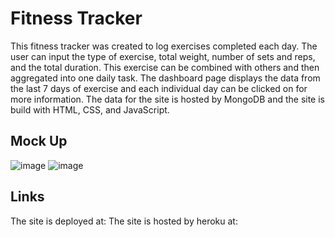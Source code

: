 # Fitness Tracker

This fitness tracker was created to log exercises completed each day. The user can input the type of exercise, total weight, number of sets and reps, and the total duration. This exercise can be combined with others and then aggregated into one daily task. The dashboard page displays the data from the last 7 days of exercise and each individual day can be clicked on for more information. The data for the site is hosted by MongoDB and the site is build with HTML, CSS, and JavaScript. 

## Mock Up

![image](https://user-images.githubusercontent.com/84876493/129940371-9f247597-4bb1-4d3c-abf9-4a65f29403d9.png)
![image](https://user-images.githubusercontent.com/84876493/129940402-3dca164a-91ac-4275-9c31-1e96f9170199.png)

## Links
The site is deployed at: 
The site is hosted by heroku at:


